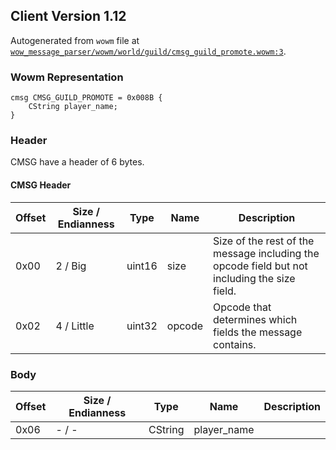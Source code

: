 ## Client Version 1.12

Autogenerated from `wowm` file at [`wow_message_parser/wowm/world/guild/cmsg_guild_promote.wowm:3`](https://github.com/gtker/wow_messages/tree/main/wow_message_parser/wowm/world/guild/cmsg_guild_promote.wowm#L3).

### Wowm Representation
```rust,ignore
cmsg CMSG_GUILD_PROMOTE = 0x008B {
    CString player_name;
}
```
### Header
CMSG have a header of 6 bytes.

#### CMSG Header
| Offset | Size / Endianness | Type   | Name   | Description |
| ------ | ----------------- | ------ | ------ | ----------- |
| 0x00   | 2 / Big           | uint16 | size   | Size of the rest of the message including the opcode field but not including the size field.|
| 0x02   | 4 / Little        | uint32 | opcode | Opcode that determines which fields the message contains.|
### Body
| Offset | Size / Endianness | Type | Name | Description |
| ------ | ----------------- | ---- | ---- | ----------- |
| 0x06 | - / - | CString | player_name |  |
